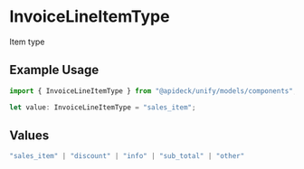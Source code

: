 # InvoiceLineItemType

Item type

## Example Usage

```typescript
import { InvoiceLineItemType } from "@apideck/unify/models/components";

let value: InvoiceLineItemType = "sales_item";
```

## Values

```typescript
"sales_item" | "discount" | "info" | "sub_total" | "other"
```